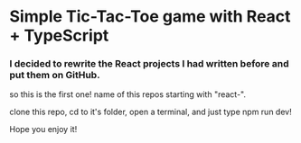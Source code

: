 # Simple Tic-Tac-Toe game with React + TypeScript

### I decided to rewrite the React projects I had written before and put them on GitHub.
so this is the first one!
name of this repos starting with "react-".

clone this repo, cd to it's folder, open a terminal, and just type npm run dev!

Hope you enjoy it!
